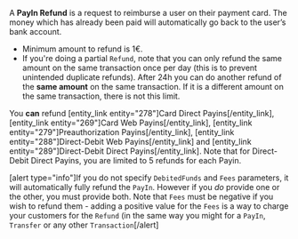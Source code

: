 A **PayIn Refund** is a request to reimburse a user on their payment card. The money which has already been paid will automatically go back to the user’s bank account.
* Minimum amount to refund is 1€.
* If you're doing a partial `Refund`, note that you can only refund the same amount on the same transaction once per day (this is to prevent unintended duplicate refunds). After 24h you can do another refund of the **same amount** on the same transaction. If it is a different amount on the same transaction, there is not this limit. 

You **can** refund [entity_link entity="278"]Card Direct Payins[/entity_link],  [entity_link entity="269"]Card Web Payins[/entity_link],  [entity_link entity="279"]Preauthorization Payins[/entity_link],  [entity_link entity="288"]Direct-Debit Web Payins[/entity_link] and [entity_link entity="289"]Direct-Debit Direct Payins[/entity_link]. Note that for Direct-Debit Direct Payins, you are limited to 5 refunds for each Payin.

[alert type="info"]If you do not specify `DebitedFunds` and `Fees` parameters, it will automatically fully refund the `PayIn`. However if you *do* provide one or the other, you must provide both. Note that `Fees` must be negative if you wish to refund them - adding a positive value for the `Fees` is a way to charge your customers for the `Refund` (in the same way you might for a `PayIn`, `Transfer` or any other `Transaction`[/alert]